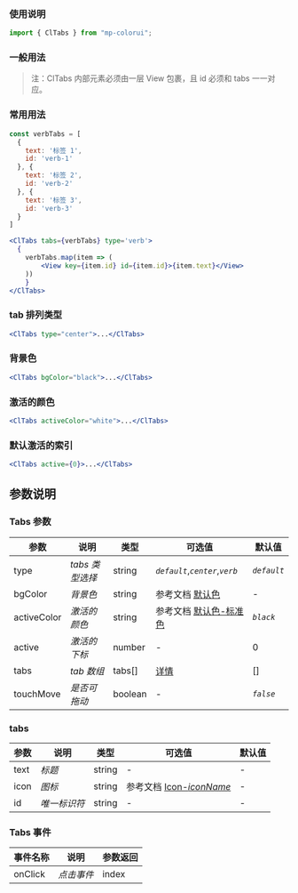 ### 使用说明

```jsx
import { ClTabs } from "mp-colorui";
```

### 一般用法

> 注：ClTabs 内部元素必须由一层 View 包裹，且 id 必须和 tabs 一一对应。

### 常用用法

```jsx
const verbTabs = [
  {
    text: '标签 1',
    id: 'verb-1'
  }, {
    text: '标签 2',
    id: 'verb-2'
  }, {
    text: '标签 3',
    id: 'verb-3'
  }
]

<ClTabs tabs={verbTabs} type='verb'>
  {
    verbTabs.map(item => (
    	<View key={item.id} id={item.id}>{item.text}</View>
    ))
	}
</ClTabs>
```

### tab 排列类型

```jsx
<ClTabs type="center">...</ClTabs>
```

### 背景色

```jsx
<ClTabs bgColor="black">...</ClTabs>
```

### 激活的颜色

```jsx
<ClTabs activeColor="white">...</ClTabs>
```

### 默认激活的索引

```jsx
<ClTabs active={0}>...</ClTabs>
```

## 参数说明

### Tabs 参数

| 参数        | 说明            | 类型    | 可选值                                          | 默认值      |
| ----------- | --------------- | ------- | ----------------------------------------------- | ----------- |
| type        | _tabs 类型选择_ | string  | _`default`_,_`center`_,_`verb`_                 | _`default`_ |
| bgColor     | _背景色_        | string  | 参考文档 [默认色](/home/color)                  | -           |
| activeColor | _激活的颜色_    | string  | 参考文档 [默认色-标准色](/home/color?id=标准色) | _`black`_   |
| active      | _激活的下标_    | number  | -                                               | 0           |
| tabs        | _tab 数组_      | tabs[]  | [详情](/navigate/tabs?id=tabs)                  | []          |
| touchMove   | _是否可拖动_    | boolean | -                                               | _`false`_   |

### tabs

| 参数 | 说明         | 类型   | 可选值                                             | 默认值 |
| ---- | ------------ | ------ | -------------------------------------------------- | ------ |
| text | _标题_       | string | -                                                  | -      |
| icon | _图标_       | string | 参考文档 [Icon-_iconName_](/base/icon?id=iconname) | -      |
| id   | _唯一标识符_ | string | -                                                  | -      |

### Tabs 事件

| 事件名称 | 说明       | 参数返回 |
| -------- | ---------- | -------- |
| onClick  | _点击事件_ | index    |

<FloatPhone url="https://yinliangdream.github.io/mp-colorui-h5-demo/#/pages/components/tabs/index" />
